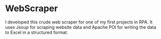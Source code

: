 # WebScraper
I developed this crude web scraper for one of my first projects in RPA. It uses Jsoup for scraping website data and Apache POI for writing the data to Excel in a structured format.
